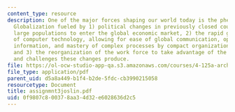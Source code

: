 ```yaml
---
content_type: resource
description: One of the major forces shaping our world today is the phenomena of rapid
  Globalization fueled by 1) political changes in previously closed countries, inviting
  large populations to enter the global economic market, 2) the rapid growth and spread
  of computer technology, allowing for ease of global communication, open access to
  information, and mastery of complex processes by compact organizations and/or individuals,
  and 3) the reorganization of the work force to take advantage of the opportunities
  and challenges these changes produce.
file: https://ol-ocw-studio-app-qa.s3.amazonaws.com/courses/4-125a-architecture-studio-building-in-landscapes-fall-2005/0f9807c800378aa34d32e6028636d2c5_assignmnt3joslin.pdf
file_type: application/pdf
parent_uid: d5a8a449-b1f4-b2de-5fdc-cb3990215058
resourcetype: Document
title: assignmnt3joslin.pdf
uid: 0f9807c8-0037-8aa3-4d32-e6028636d2c5
---
```

